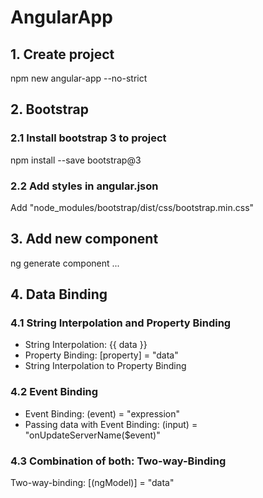 # AngularApp

## 1. Create project
npm new angular-app --no-strict


## 2. Bootstrap
### 2.1 Install bootstrap 3 to project
npm install --save bootstrap@3

### 2.2 Add styles in angular.json
Add "node_modules/bootstrap/dist/css/bootstrap.min.css"

## 3. Add new component
ng generate component ...

## 4. Data Binding
### 4.1 String Interpolation and Property Binding
* String Interpolation: {{ data }}
* Property Binding: [property] = "data"
* String Interpolation to Property Binding

### 4.2 Event Binding
* Event Binding: (event) = "expression"
* Passing data with Event Binding: (input) = "onUpdateServerName($event)"

### 4.3 Combination of both: Two-way-Binding
Two-way-binding: [(ngModel)] = "data"
